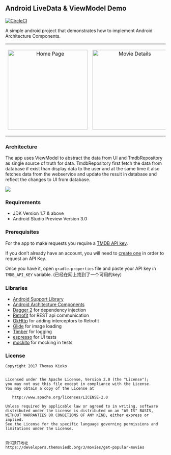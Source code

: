 Android LiveData & ViewModel Demo
---------------------------------------
[![CircleCI](https://circleci.com/gh/kioko/android-liveData-viewModel.svg)](https://circleci.com/gh/kioko/android-liveData-viewModel)

A simple android project that demonstrates how to implement Android Architecture Components.

 <table>
  <td>
    <p align="center">
  <img src="https://github.com/kioko/android-liveData-viewModel/blob/master/art/HomeScreen.png?raw=true" alt="Home Page" width="250"/>
</p>
</td>
<td>
    <p align="center">
  <img src="https://github.com/kioko/android-liveData-viewModel/blob/master/art/MovieDetails.png?raw=true" alt="Movie Details" width="250"/>
    </p>
  </td>

</table>

### Architecture
The app uses ViewModel to abstract the data from UI and TmdbRepository as single source of truth for data. TmdbRepository first fetch the data from database if exist than display data to the user and at the same time it also fetches data from the webservice and update the result in database and reflect the changes to UI from database.

![](https://github.com/kioko/android-liveData-viewModel/blob/master/art/archtiture.png)

### Requirements

* JDK Version 1.7 & above
* Android Studio Preview Version 3.0

### Prerequisites
For the app to make requests you require a [TMDB API key](https://developers.themoviedb.org/3/getting-started ).

If you don’t already have an account, you will need to [create one](https://www.themoviedb.org/account/signup)
in order to request an API Key.

Once you have it, open `gradle.properties` file and paste your API key in `TMDB_API_KEY` variable.
(已经在网上找到了一个可用的key)
### Libraries


* [Android Support Library][support-lib]
* [Android Architecture Components][arch]
* [Dagger 2][dagger2] for dependency injection
* [Retrofit][retrofit] for REST api communication
* [OkHttp][OkHttp] for adding interceptors to Retrofit
* [Glide][glide] for image loading
* [Timber][timber] for logging
* [espresso][espresso] for UI tests
* [mockito][mockito] for mocking in tests


[mockwebserver]: https://github.com/square/okhttp/tree/master/mockwebserver
[support-lib]: https://developer.android.com/topic/libraries/support-library/index.html
[arch]: https://developer.android.com/arch
[OkHttp]: http://square.github.io/okhttp/
[espresso]: https://google.github.io/android-testing-support-library/docs/espresso/
[dagger2]: https://google.github.io/dagger
[retrofit]: http://square.github.io/retrofit
[glide]: https://github.com/bumptech/glide
[timber]: https://github.com/JakeWharton/timber
[mockito]: http://site.mockito.org


### License

    Copyright 2017 Thomas Kioko


    Licensed under the Apache License, Version 2.0 (the "License");
    you may not use this file except in compliance with the License.
    You may obtain a copy of the License at

       http://www.apache.org/licenses/LICENSE-2.0

    Unless required by applicable law or agreed to in writing, software
    distributed under the License is distributed on an "AS IS" BASIS,
    WITHOUT WARRANTIES OR CONDITIONS OF ANY KIND, either express or implied.
    See the License for the specific language governing permissions and
    limitations under the License.
    
    
    测试接口地址
    https://developers.themoviedb.org/3/movies/get-popular-movies
